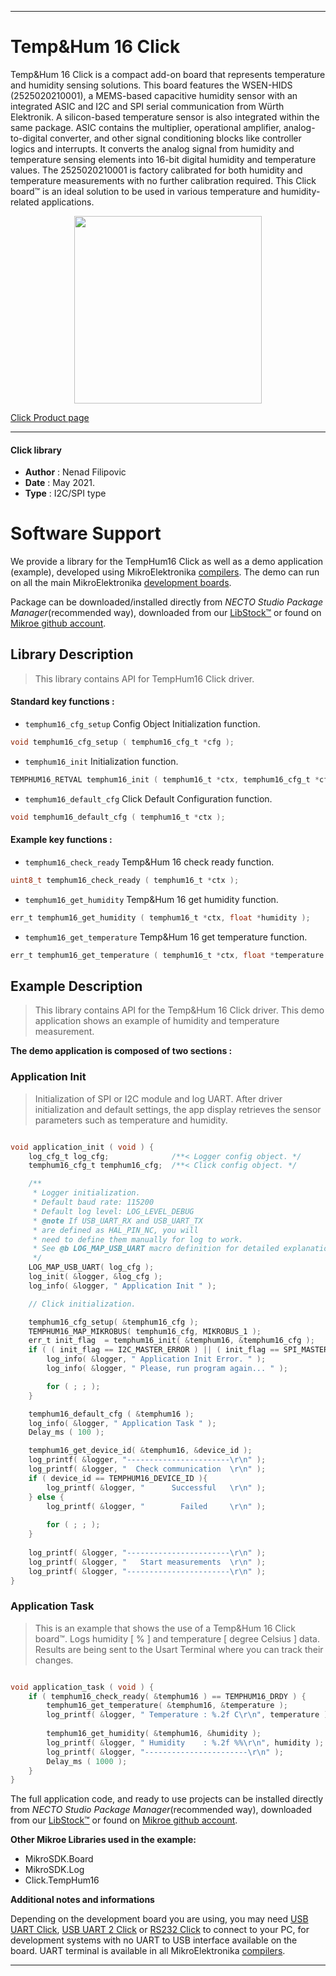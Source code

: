 
---
# Temp&Hum 16 Click

Temp&Hum 16 Click is a compact add-on board that represents temperature and humidity sensing solutions. This board features the WSEN-HIDS (2525020210001), a MEMS-based capacitive humidity sensor with an integrated ASIC and I2C and SPI serial communication from Würth Elektronik. A silicon-based temperature sensor is also integrated within the same package. ASIC contains the multiplier, operational amplifier, analog-to-digital converter, and other signal conditioning blocks like controller logics and interrupts. It converts the analog signal from humidity and temperature sensing elements into 16-bit digital humidity and temperature values. The 2525020210001 is factory calibrated for both humidity and temperature measurements with no further calibration required. This Click board™ is an ideal solution to be used in various temperature and humidity-related applications.

<p align="center">
  <img src="https://download.mikroe.com/images/click_for_ide/temphum16_click.png" height=300px>
</p>

[Click Product page](https://www.mikroe.com/temphum-16-click)

---


#### Click library

- **Author**        : Nenad Filipovic
- **Date**          : May 2021.
- **Type**          : I2C/SPI type


# Software Support

We provide a library for the TempHum16 Click
as well as a demo application (example), developed using MikroElektronika
[compilers](https://www.mikroe.com/necto-studio).
The demo can run on all the main MikroElektronika [development boards](https://www.mikroe.com/development-boards).

Package can be downloaded/installed directly from *NECTO Studio Package Manager*(recommended way), downloaded from our [LibStock&trade;](https://libstock.mikroe.com) or found on [Mikroe github account](https://github.com/MikroElektronika/mikrosdk_click_v2/tree/master/clicks).

## Library Description

> This library contains API for TempHum16 Click driver.

#### Standard key functions :

- `temphum16_cfg_setup` Config Object Initialization function.
```c
void temphum16_cfg_setup ( temphum16_cfg_t *cfg );
```

- `temphum16_init` Initialization function.
```c
TEMPHUM16_RETVAL temphum16_init ( temphum16_t *ctx, temphum16_cfg_t *cfg );
```

- `temphum16_default_cfg` Click Default Configuration function.
```c
void temphum16_default_cfg ( temphum16_t *ctx );
```

#### Example key functions :

- `temphum16_check_ready` Temp&Hum 16 check ready function.
```c
uint8_t temphum16_check_ready ( temphum16_t *ctx );
```

- `temphum16_get_humidity` Temp&Hum 16 get humidity function.
```c
err_t temphum16_get_humidity ( temphum16_t *ctx, float *humidity );
```

- `temphum16_get_temperature` Temp&Hum 16 get temperature function.
```c
err_t temphum16_get_temperature ( temphum16_t *ctx, float *temperature );
```

## Example Description

> This library contains API for the Temp&Hum 16 Click driver.
> This demo application shows an example of 
> humidity and temperature measurement.

**The demo application is composed of two sections :**

### Application Init

> Initialization of SPI or I2C module and log UART.
> After driver initialization and default settings, 
> the app display retrieves the sensor parameters 
> such as temperature and humidity.

```c

void application_init ( void ) {
    log_cfg_t log_cfg;              /**< Logger config object. */
    temphum16_cfg_t temphum16_cfg;  /**< Click config object. */

    /** 
     * Logger initialization.
     * Default baud rate: 115200
     * Default log level: LOG_LEVEL_DEBUG
     * @note If USB_UART_RX and USB_UART_TX 
     * are defined as HAL_PIN_NC, you will 
     * need to define them manually for log to work. 
     * See @b LOG_MAP_USB_UART macro definition for detailed explanation.
     */
    LOG_MAP_USB_UART( log_cfg );
    log_init( &logger, &log_cfg );
    log_info( &logger, " Application Init " );

    // Click initialization.

    temphum16_cfg_setup( &temphum16_cfg );
    TEMPHUM16_MAP_MIKROBUS( temphum16_cfg, MIKROBUS_1 );
    err_t init_flag  = temphum16_init( &temphum16, &temphum16_cfg );
    if ( ( init_flag == I2C_MASTER_ERROR ) || ( init_flag == SPI_MASTER_ERROR ) ) {
        log_info( &logger, " Application Init Error. " );
        log_info( &logger, " Please, run program again... " );

        for ( ; ; );
    }

    temphum16_default_cfg ( &temphum16 );
    log_info( &logger, " Application Task " );
    Delay_ms ( 100 );

    temphum16_get_device_id( &temphum16, &device_id );
    log_printf( &logger, "-----------------------\r\n" );
    log_printf( &logger, "  Check communication  \r\n" ); 
    if ( device_id == TEMPHUM16_DEVICE_ID ){
        log_printf( &logger, "      Successful   \r\n" );    
    } else {
        log_printf( &logger, "        Failed     \r\n" );
        
        for ( ; ; );
    }
    
    log_printf( &logger, "-----------------------\r\n" );
    log_printf( &logger, "   Start measurements  \r\n" );
    log_printf( &logger, "-----------------------\r\n" );
}

```

### Application Task

> This is an example that shows the use of a Temp&Hum 16 Click board™.
> Logs humidity [ % ] and temperature [ degree Celsius ] data.
> Results are being sent to the Usart Terminal where you can track their changes.

```c

void application_task ( void ) {
    if ( temphum16_check_ready( &temphum16 ) == TEMPHUM16_DRDY ) {
        temphum16_get_temperature( &temphum16, &temperature );
        log_printf( &logger, " Temperature : %.2f C\r\n", temperature ); 
        
        temphum16_get_humidity( &temphum16, &humidity );
        log_printf( &logger, " Humidity    : %.2f %%\r\n", humidity ); 
        log_printf( &logger, "-----------------------\r\n" );
        Delay_ms ( 1000 );
    }
}

```

The full application code, and ready to use projects can be installed directly from *NECTO Studio Package Manager*(recommended way), downloaded from our [LibStock&trade;](https://libstock.mikroe.com) or found on [Mikroe github account](https://github.com/MikroElektronika/mikrosdk_click_v2/tree/master/clicks).

**Other Mikroe Libraries used in the example:**

- MikroSDK.Board
- MikroSDK.Log
- Click.TempHum16

**Additional notes and informations**

Depending on the development board you are using, you may need
[USB UART Click](https://www.mikroe.com/usb-uart-click),
[USB UART 2 Click](https://www.mikroe.com/usb-uart-2-click) or
[RS232 Click](https://www.mikroe.com/rs232-click) to connect to your PC, for
development systems with no UART to USB interface available on the board. UART
terminal is available in all MikroElektronika
[compilers](https://shop.mikroe.com/compilers).

---
